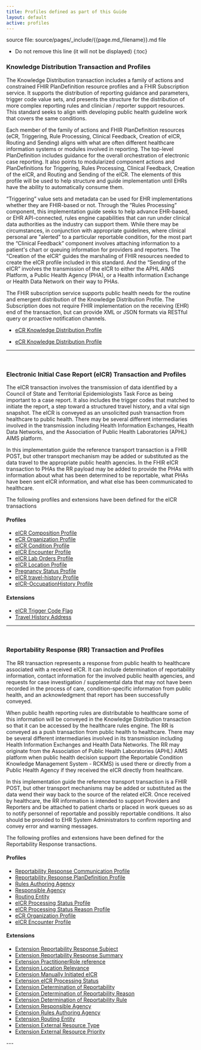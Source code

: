 ```yaml
---
title: Profiles defined as part of this Guide
layout: default
active: profiles
---
```


source file: source/pages/_include/{{page.md_filename}}.md  file

<!-- { :.no_toc } -->

<!-- TOC  the css styling for this is \pages\assets\css\project.css under 'markdown-toc'-->

* Do not remove this line (it will not be displayed)
{:toc}

<!-- end TOC -->


### Knowledge Distribution Transaction and Profiles

The Knowledge Distribution transaction includes a family of actions and constrained FHIR PlanDefinition resource profiles and a FHIR Subscription service. 
It supports the distribution of reporting guidance and parameters, trigger code value sets, and presents the structure for the distribution of more complex reporting rules and clinician / reporter support resources.
This standard seeks to align with developing public health guideline work that covers the same conditions.

Each member of the family of actions and FHIR PlanDefinition resources (eCR, Triggering, Rule Processing, Clinical Feedback, Creation of eICR, Routing and Sending) aligns with what are often different healthcare information systems or modules involved in reporting.
The top-level PlanDefinition includes guidance for the overall orchestration of electronic case reporting.
It also points to modularized component actions and PlanDefinitions for Triggering, Rules Processing, Clinical Feedback, Creation of the eICR, and Routing and Sending of the eICR.
The elements of this profile will be used to help structure and guide implementation until EHRs have the ability to automatically consume them. 

“Triggering” value sets and metadata can be used for EHR implementations whether they are FHIR-based or not.
Through the “Rules Processing” component, this implementation guide seeks to help advance EHR-based, or EHR API-connected, rules engine capabilities that can run under clinical data authorities as the industry can support them.
While there may be circumstances, in conjunction with appropriate guidelines, where clinical personal are "alerted" to a particular reportable condition, for the most part the “Clinical Feedback” component involves attaching information to a patient's chart or queuing information for providers and reporters.
The “Creation of the eICR” guides the marshaling of FHIR resources needed to create the eICR profile included in this standard.
And the “Sending of the eICR” involves the transmission of the eICR to either the APHL AIMS Platform, a Public Health Agency (PHA), or a Health information Exchange or Health Data Network on their way to PHAs.

The FHIR subscription service supports public health needs for the routine and emergent distribution of the Knowledge Distribution Profile.
The Subscription does not require FHIR implementation on the receiving (EHR) end of the transaction, but can provide XML or JSON formats via RESTful query or proactive notification channels. 

<ul>
  <li><a href="StructureDefinition-ecr-knowledge-distribution.html">eCR Knowledge Distribution Profile</a></li>
</ul>
<ul>
  <li><a href="StructureDefinition-ecr-knowledge-distribution-triggering.html">eCR Knowledge Distribution Profile</a></li>
</ul>

---
<br />

### Electronic Initial Case Report (eICR) Transaction and Profiles

The eICR transaction involves the transmission of data identified by a Council of State and Territorial Epidemiologists Task Force as being important to a case report.
It also includes the trigger codes that matched to initiate the report, a step toward a structured travel history, and a vital sign snapshot.
The eICR is conveyed as an unsolicited push transaction from healthcare to public health.
There may be several different intermediaries involved in the transmission including Health Information Exchanges, Health Data Networks, and the Association of Public Health Laboratories (APHL) AIMS platform. 

In this implementation guide the reference transport transaction is a FHIR POST, but other transport mechanism may be added or substituted as the data travel to the appropriate public health agencies.
In the FHIR eICR transaction to PHAs the RR payload may be added to provide the PHAs with information about what has been determined to be reportable, what PHAs have been sent eICR information, and what else has been communicated to healthcare.


The following profiles and extensions have been defined for the eICR transactions

#### Profiles

<ul>
  <li><a href="StructureDefinition-eicr-composition.html">eICR Composition Profile</a></li>
  <li><a href="StructureDefinition-ecr-organization.html">eCR Organization Profile</a></li>
  <li><a href="StructureDefinition-eicr-condition.html">eICR Condition Profile</a></li>
  <li><a href="StructureDefinition-eicr-encounter.html">eICR Encounter Profile</a></li>
  <li><a href="StructureDefinition-eicr-procedurerequest.html">eICR Lab Orders Profile</a></li>
  <li><a href="StructureDefinition-eicr-location.html">eICR Location Profile</a></li>
  <li><a href="StructureDefinition-pregnancy-status.html">Pregnancy Status Profile</a></li>
  <li><a href="StructureDefinition-eicr-travel-history.html">eICR travel-history Profile</a></li>
  <li><a href="StructureDefinition-eicr-occupationhistory.html">eICR-OccupationHistory Profile</a></li>
</ul>

#### Extensions

<ul>
  <li><a href="StructureDefinition-extension-eicr-trigger-code-flag.html">eICR Trigger Code Flag</a></li>
  <li><a href="StructureDefinition-extension-valueAddress.html">Travel History Address</a></li>
</ul>

---
<br />

### Reportability Response (RR) Transaction and Profiles

The RR transaction represents a response from public health to healthcare associated with a received eICR.
It can include determination of reportability information, contact information for the involved public health agencies, and requests for case investigation / supplemental data that may not have been recorded in the process of care, condition-specific information from public health, and an acknowledgment that report has been successfully conveyed. 

When public health reporting rules are distributable to healthcare some of this information will be conveyed in the Knowledge Distribution transaction so that it can be accessed by the healthcare rules engine.
The RR is conveyed as a push transaction from public health to healthcare.
There may be several different intermediaries involved in its transmission including Health Information Exchanges and Health Data Networks.
The RR may originate from the Association of Public Health Laboratories (APHL) AIMS platform when public health decision support (the Reportable Condition Knowledge Management System - RCKMS) is used there or directly from a Public Health Agency if they received the eICR directly from healthcare. 

In this implementation guide the reference transport transaction is a FHIR POST, but other transport mechanisms may be added or substituted as the data wend their way back to the source of the related eICR.
Once received by healthcare, the RR information is intended to support Providers and Reporters and be attached to patient charts or placed in work queues so as to notify personnel of reportable and possibly reportable conditions.
It also should be provided to EHR System Administrators to confirm reporting and convey error and warning messages.


The following profiles and extensions have been defined for the Reportability Response transactions.

#### Profiles

<ul>
  <li><a href="StructureDefinition-rr-communication.html">Reportability Response Communication Profile</a></li>
  <li><a href="StructureDefinition-rr-plandefinition.html">Reportability Response PlanDefinition Profile</a></li>
  <li><a href="StructureDefinition-rr-rules-authoring-agency.html">Rules Authoring Agency</a></li>
  <li><a href="StructureDefinition-rr-responsible-agency.html">Responsible Agency</a></li>
  <li><a href="StructureDefinition-rr-routing-entity.html">Routing Entity</a></li>
  <li><a href="StructureDefinition-rr-eicr-processing-status.html">eICR Processing Status Profile</a></li>
  <li><a href="StructureDefinition-rr-eicr-processing-status-reason.html">eICR Processing Status Reason Profile</a></li>
  <li><a href="StructureDefinition-ecr-organization.html">eCR Organization Profile</a></li>
  <li><a href="StructureDefinition-eicr-encounter.html">eICR Encounter Profile</a></li>
</ul>

#### Extensions
<ul>
  <li><a href="StructureDefinition-extension-rr-subject.html">Extension Reportability Response Subject</a></li>
  <li><a href="StructureDefinition-extension-rr-summary.html">Extension Reportability Response Summary</a></li>
  <li><a href="StructureDefinition-extension-ecr-practitionerrole.html">Extension PractitionerRole reference</a></li>
  <li><a href="StructureDefinition-extension-rr-location-relevance.html">Extension Location Relevance</a></li>
  <li><a href="StructureDefinition-extension-rr-manually-initiated-eicr.html">Extension Manually Initiated eICR</a></li>
  <li><a href="StructureDefinition-extension-rr-eicr-processing-status.html">Extension eICR Processing Status</a></li>
  <li><a href="StructureDefinition-extension-rr-determination-of-reportability.html">Extension Determination of Reportability</a></li>
  <li><a href="StructureDefinition-extension-rr-determination-of-reportability-reason.html">Extension Determination of Reportability Reason</a></li>
  <li><a href="StructureDefinition-extension-rr-determination-of-reportability-rule.html">Extension Determination of Reportability Rule</a></li>
  <li><a href="StructureDefinition-extension-rr-responsible-agency.html">Extension Responsible Agency</a></li>
  <li><a href="StructureDefinition-extension-rr-rules-authoring-agency.html">Extension Rules Authoring Agency</a></li>
  <li><a href="StructureDefinition-extension-rr-routing-entity.html">Extension Routing Entity</a></li>
  <li><a href="StructureDefinition-extension-rr-external-resource-type.html">Extension External Resource Type</a></li>
  <li><a href="StructureDefinition-extension-rr-external-resource-priority.html">Extension External Resource Priority</a></li>
</ul>
---
